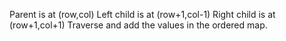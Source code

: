 Parent is at (row,col)
Left child is at (row+1,col-1)
Right child is at (row+1,col+1)
Traverse and add the values in the ordered map.
